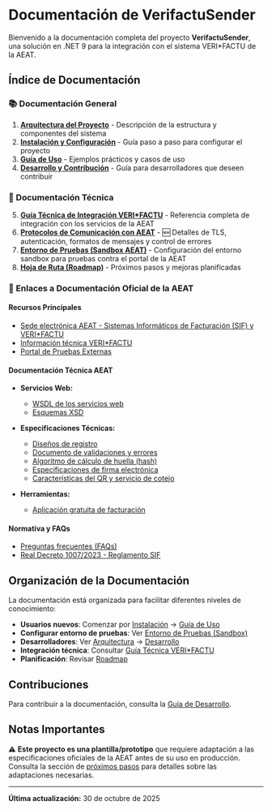 # Documentación de VerifactuSender

Bienvenido a la documentación completa del proyecto **VerifactuSender**, una solución en .NET 9 para la integración con el sistema VERI\*FACTU de la AEAT.

## Índice de Documentación

### 📚 Documentación General

1. **[Arquitectura del Proyecto](arquitectura.md)** - Descripción de la estructura y componentes del sistema
2. **[Instalación y Configuración](instalacion.md)** - Guía paso a paso para configurar el proyecto
3. **[Guía de Uso](uso.md)** - Ejemplos prácticos y casos de uso
4. **[Desarrollo y Contribución](desarrollo.md)** - Guía para desarrolladores que deseen contribuir

### 🔧 Documentación Técnica

5. **[Guía Técnica de Integración VERI\*FACTU](Verifactu-Guia-Tecnica.md)** - Referencia completa de integración con los servicios de la AEAT
6. **[Protocolos de Comunicación con AEAT](protocolos-comunicacion.md)** - 🆕 Detalles de TLS, autenticación, formatos de mensajes y control de errores
7. **[Entorno de Pruebas (Sandbox AEAT)](entorno-pruebas.md)** - Configuración del entorno sandbox para pruebas contra el portal de la AEAT
8. **[Hoja de Ruta (Roadmap)](roadmap.md)** - Próximos pasos y mejoras planificadas

### 🔗 Enlaces a Documentación Oficial de la AEAT

#### Recursos Principales
- [Sede electrónica AEAT - Sistemas Informáticos de Facturación (SIF) y VERI\*FACTU](https://sede.agenciatributaria.gob.es/Sede/iva/sistemas-informaticos-facturacion-verifactu.html)
- [Información técnica VERI\*FACTU](https://sede.agenciatributaria.gob.es/Sede/iva/verifactu/informacion-tecnica.html)
- [Portal de Pruebas Externas](https://sede.agenciatributaria.gob.es/Sede/iva/verifactu/portal-pruebas-externas.html)

#### Documentación Técnica AEAT
- **Servicios Web:**
  - [WSDL de los servicios web](https://www2.agenciatributaria.gob.es/static_files/common/internet/dep/aplicaciones/es/aeat/burt/jdit/ws/SistemaFacturacion.wsdl)
  - [Esquemas XSD](https://www2.agenciatributaria.gob.es/static_files/common/internet/dep/aplicaciones/es/aeat/burt/jdit/ws/)
  
- **Especificaciones Técnicas:**
  - [Diseños de registro](https://sede.agenciatributaria.gob.es/Sede/iva/verifactu/disenos-registro.html)
  - [Documento de validaciones y errores](https://sede.agenciatributaria.gob.es/Sede/iva/verifactu/validaciones-errores.html)
  - [Algoritmo de cálculo de huella (hash)](https://sede.agenciatributaria.gob.es/Sede/iva/verifactu/algoritmo-huella.html)
  - [Especificaciones de firma electrónica](https://sede.agenciatributaria.gob.es/Sede/iva/verifactu/firma-electronica.html)
  - [Características del QR y servicio de cotejo](https://sede.agenciatributaria.gob.es/Sede/iva/verifactu/qr-cotejo.html)

- **Herramientas:**
  - [Aplicación gratuita de facturación](https://sede.agenciatributaria.gob.es/Sede/iva/verifactu/aplicacion-gratuita.html)

#### Normativa y FAQs
- [Preguntas frecuentes (FAQs)](https://sede.agenciatributaria.gob.es/Sede/iva/verifactu/preguntas-frecuentes.html)
- [Real Decreto 1007/2023 - Reglamento SIF](https://www.boe.es/buscar/act.php?id=BOE-A-2023-24873)

## Organización de la Documentación

La documentación está organizada para facilitar diferentes niveles de conocimiento:

- **Usuarios nuevos**: Comenzar por [Instalación](instalacion.md) → [Guía de Uso](uso.md)
- **Configurar entorno de pruebas**: Ver [Entorno de Pruebas (Sandbox)](entorno-pruebas.md)
- **Desarrolladores**: Ver [Arquitectura](arquitectura.md) → [Desarrollo](desarrollo.md)
- **Integración técnica**: Consultar [Guía Técnica VERI\*FACTU](Verifactu-Guia-Tecnica.md)
- **Planificación**: Revisar [Roadmap](roadmap.md)

## Contribuciones

Para contribuir a la documentación, consulta la [Guía de Desarrollo](desarrollo.md).

## Notas Importantes

⚠️ **Este proyecto es una plantilla/prototipo** que requiere adaptación a las especificaciones oficiales de la AEAT antes de su uso en producción. Consulta la sección de [próximos pasos](roadmap.md) para detalles sobre las adaptaciones necesarias.

---

**Última actualización:** 30 de octubre de 2025
